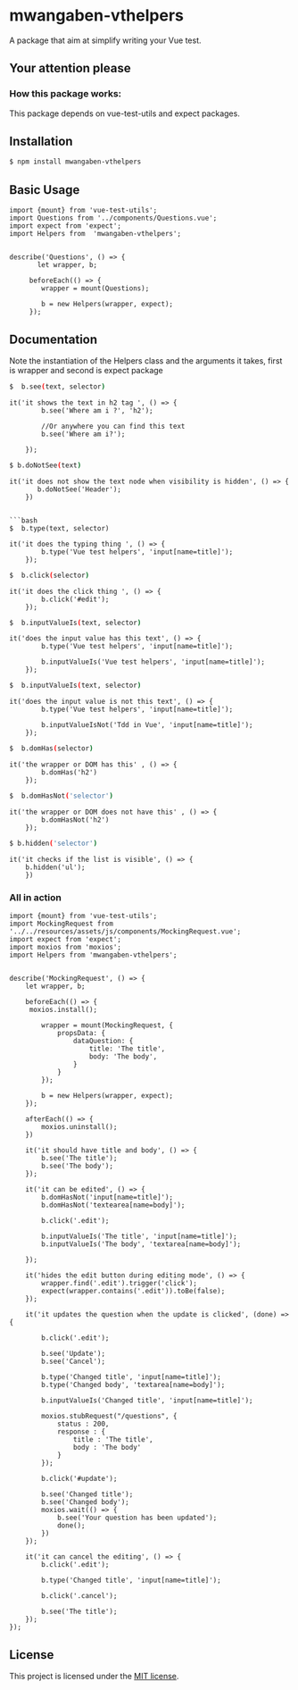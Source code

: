 # mwangaben-vthelpers


A package that aim at simplify writing your Vue test.


## Your attention please

### How this package works:

This package depends on vue-test-utils and expect packages. 




## Installation


```bash
$ npm install mwangaben-vthelpers
```

## Basic Usage

```Js
import {mount} from 'vue-test-utils';
import Questions from '../components/Questions.vue';
import expect from 'expect';
import Helpers from  'mwangaben-vthelpers';


describe('Questions', () => {
       let wrapper, b;

     beforeEach(() => {
        wrapper = mount(Questions);

        b = new Helpers(wrapper, expect);
     });
```

## Documentation

 Note the instantiation of the Helpers class and the arguments it takes, first is wrapper and second is expect package    


```bash
$  b.see(text, selector)
```

```JS
it('it shows the text in h2 tag ', () => {
        b.see('Where am i ?', 'h2');

        //Or anywhere you can find this text
        b.see('Where am i?');

    });
```

```bash 
$ b.doNotSee(text)
```

```JS
it('it does not show the text node when visibility is hidden', () => {
       b.doNotSee('Header');
    })
    

```bash
$  b.type(text, selector)
```

```JS
it('it does the typing thing ', () => {
        b.type('Vue test helpers', 'input[name=title]');
    });
```

```bash
$  b.click(selector)
```

```JS
it('it does the click thing ', () => {
        b.click('#edit');
    });
```

```bash
$  b.inputValueIs(text, selector)
```

```JS
it('does the input value has this text', () => {
        b.type('Vue test helpers', 'input[name=title]');

        b.inputValueIs('Vue test helpers', 'input[name=title]');
    });
```


```bash
$  b.inputValueIs(text, selector)
```

```JS
it('does the input value is not this text', () => {
        b.type('Vue test helpers', 'input[name=title]');
        
        b.inputValueIsNot('Tdd in Vue', 'input[name=title]');
    });
```


```bash
$  b.domHas(selector)
```

```JS
it('the wrapper or DOM has this' , () => {
        b.domHas('h2')
    });
```

```bash
$  b.domHasNot('selector')
```

```JS
it('the wrapper or DOM does not have this' , () => {
        b.domHasNot('h2')
    });
```

```bash
$ b.hidden('selector')
```

```JS
it('it checks if the list is visible', () => {
    b.hidden('ul');
    })
```    

### All in action

```JS
import {mount} from 'vue-test-utils';
import MockingRequest from '../../resources/assets/js/components/MockingRequest.vue';
import expect from 'expect';
import moxios from 'moxios';
import Helpers from 'mwangaben-vthelpers';


describe('MockingRequest', () => {
    let wrapper, b;
    
    beforeEach(() => {
     moxios.install();

        wrapper = mount(MockingRequest, {
            propsData: {
                dataQuestion: {
                    title: 'The title',
                    body: 'The body',
                }
            }
        });

        b = new Helpers(wrapper, expect);
    });

    afterEach(() => {
        moxios.uninstall();
    })

    it('it should have title and body', () => {
        b.see('The title');
        b.see('The body');
    });

    it('it can be edited', () => {
        b.domHasNot('input[name=title]');
        b.domHasNot('textearea[name=body]');

        b.click('.edit');
        
        b.inputValueIs('The title', 'input[name=title]');
        b.inputValueIs('The body', 'textarea[name=body]');

    });

    it('hides the edit button during editing mode', () => {
        wrapper.find('.edit').trigger('click');
        expect(wrapper.contains('.edit')).toBe(false);
    });

    it('it updates the question when the update is clicked', (done) => {
    
        b.click('.edit');

        b.see('Update');
        b.see('Cancel');

        b.type('Changed title', 'input[name=title]');
        b.type('Changed body', 'textarea[name=body]');

        b.inputValueIs('Changed title', 'input[name=title]');

        moxios.stubRequest("/questions", {
            status : 200, 
            response : {
                title : 'The title',
                body : 'The body'
            }
        });

        b.click('#update');

        b.see('Changed title');
        b.see('Changed body');
        moxios.wait(() => {
            b.see('Your question has been updated');
            done();
        })
    });

    it('it can cancel the editing', () => {
        b.click('.edit');

        b.type('Changed title', 'input[name=title]');

        b.click('.cancel');

        b.see('The title');
    }); 
});
```




## License

This project is licensed under the [MIT license](http://opensource.org/licenses/MIT).
